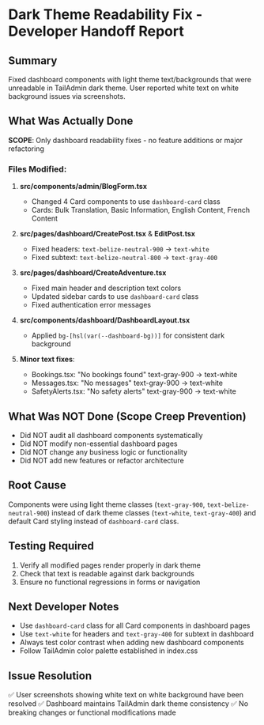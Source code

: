 # Dark Theme Readability Fix - Developer Handoff Report

## Summary
Fixed dashboard components with light theme text/backgrounds that were unreadable in TailAdmin dark theme. User reported white text on white background issues via screenshots.

## What Was Actually Done
**SCOPE**: Only dashboard readability fixes - no feature additions or major refactoring

### Files Modified:
1. **src/components/admin/BlogForm.tsx**
   - Changed 4 Card components to use `dashboard-card` class
   - Cards: Bulk Translation, Basic Information, English Content, French Content

2. **src/pages/dashboard/CreatePost.tsx** & **EditPost.tsx**
   - Fixed headers: `text-belize-neutral-900` → `text-white`
   - Fixed subtext: `text-belize-neutral-800` → `text-gray-400`

3. **src/pages/dashboard/CreateAdventure.tsx**
   - Fixed main header and description text colors
   - Updated sidebar cards to use `dashboard-card` class
   - Fixed authentication error messages

4. **src/components/dashboard/DashboardLayout.tsx**
   - Applied `bg-[hsl(var(--dashboard-bg))]` for consistent dark background

5. **Minor text fixes**:
   - Bookings.tsx: "No bookings found" text-gray-900 → text-white
   - Messages.tsx: "No messages" text-gray-900 → text-white  
   - SafetyAlerts.tsx: "No safety alerts" text-gray-900 → text-white

## What Was NOT Done (Scope Creep Prevention)
- Did NOT audit all dashboard components systematically
- Did NOT modify non-essential dashboard pages
- Did NOT change any business logic or functionality
- Did NOT add new features or refactor architecture

## Root Cause
Components were using light theme classes (`text-gray-900`, `text-belize-neutral-900`) instead of dark theme classes (`text-white`, `text-gray-400`) and default Card styling instead of `dashboard-card` class.

## Testing Required
1. Verify all modified pages render properly in dark theme
2. Check that text is readable against dark backgrounds
3. Ensure no functional regressions in forms or navigation

## Next Developer Notes
- Use `dashboard-card` class for all Card components in dashboard pages
- Use `text-white` for headers and `text-gray-400` for subtext in dashboard
- Always test color contrast when adding new dashboard components
- Follow TailAdmin color palette established in index.css

## Issue Resolution
✅ User screenshots showing white text on white background have been resolved
✅ Dashboard maintains TailAdmin dark theme consistency
✅ No breaking changes or functional modifications made